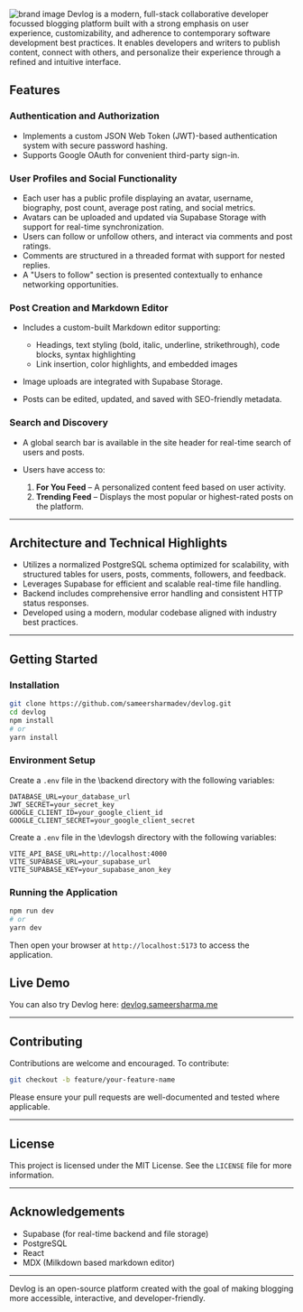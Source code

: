 ![brand image](https://github.com/user-attachments/assets/8ec37601-5bef-492b-824b-3e6a5226e1ea)
Devlog is a modern, full-stack collaborative developer focussed blogging platform built with a strong emphasis on user experience, customizability, and adherence to contemporary software development best practices. It enables developers and writers to publish content, connect with others, and personalize their experience through a refined and intuitive interface.


## Features

### Authentication and Authorization

* Implements a custom JSON Web Token (JWT)-based authentication system with secure password hashing.
* Supports Google OAuth for convenient third-party sign-in.

### User Profiles and Social Functionality

* Each user has a public profile displaying an avatar, username, biography, post count, average post rating, and social metrics.
* Avatars can be uploaded and updated via Supabase Storage with support for real-time synchronization.
* Users can follow or unfollow others, and interact via comments and post ratings.
* Comments are structured in a threaded format with support for nested replies.
* A "Users to follow" section is presented contextually to enhance networking opportunities.

### Post Creation and Markdown Editor

* Includes a custom-built Markdown editor supporting:

  * Headings, text styling (bold, italic, underline, strikethrough), code blocks, syntax highlighting
  * Link insertion, color highlights, and embedded images
* Image uploads are integrated with Supabase Storage.
* Posts can be edited, updated, and saved with SEO-friendly metadata.

### Search and Discovery

* A global search bar is available in the site header for real-time search of users and posts.
* Users have access to:

  1. **For You Feed** – A personalized content feed based on user activity.
  2. **Trending Feed** – Displays the most popular or highest-rated posts on the platform.

---

## Architecture and Technical Highlights

* Utilizes a normalized PostgreSQL schema optimized for scalability, with structured tables for users, posts, comments, followers, and feedback.
* Leverages Supabase for efficient and scalable real-time file handling.
* Backend includes comprehensive error handling and consistent HTTP status responses.
* Developed using a modern, modular codebase aligned with industry best practices.

---

## Getting Started

### Installation

```bash
git clone https://github.com/sameersharmadev/devlog.git
cd devlog
npm install
# or
yarn install
```

### Environment Setup

Create a `.env` file in the \backend directory with the following variables:

```env
DATABASE_URL=your_database_url
JWT_SECRET=your_secret_key
GOOGLE_CLIENT_ID=your_google_client_id
GOOGLE_CLIENT_SECRET=your_google_client_secret
```
Create a `.env` file in the \devlogsh directory with the following variables:

```env
VITE_API_BASE_URL=http://localhost:4000
VITE_SUPABASE_URL=your_supabase_url
VITE_SUPABASE_KEY=your_supabase_anon_key
```

### Running the Application

```bash
npm run dev
# or
yarn dev
```

Then open your browser at `http://localhost:5173` to access the application.

## Live Demo

You can also try Devlog here: [devlog.sameersharma.me](https://devlog.sameersharma.me/)

---

## Contributing

Contributions are welcome and encouraged. To contribute:

```bash
git checkout -b feature/your-feature-name
```

Please ensure your pull requests are well-documented and tested where applicable.

---

## License

This project is licensed under the MIT License. See the `LICENSE` file for more information.

---

## Acknowledgements

* Supabase (for real-time backend and file storage)
* PostgreSQL
* React
* MDX (Milkdown based markdown editor)
  
---

Devlog is an open-source platform created with the goal of making blogging more accessible, interactive, and developer-friendly.
